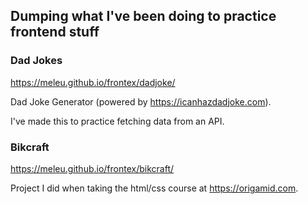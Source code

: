 ## Dumping what I've been doing to practice frontend stuff


### Dad Jokes

<https://meleu.github.io/frontex/dadjoke/>

Dad Joke Generator (powered by <https://icanhazdadjoke.com>).

I've made this to practice fetching data from an API.


### Bikcraft

<https://meleu.github.io/frontex/bikcraft/>

Project I did when taking the html/css course at <https://origamid.com>.

